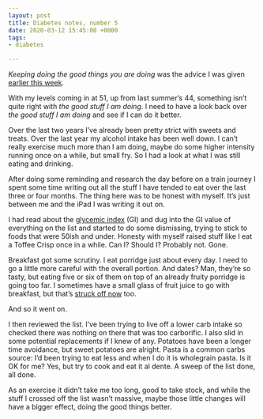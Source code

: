 ```yaml
---
layout: post
title: Diabetes notes, number 5
date: 2020-03-12 15:45:00 +0000
tags:
- diabetes

---
```

_Keeping doing the good things you are doing_ was the advice I was given [earlier this week](https://www.ermlikeyeah.com/diabetes-notes-number-4).

With my levels coming in at 51, up from last summer’s 44, something isn’t quite right with _the good stuff I am doing_. I need to have a look back over _the good stuff I am doing_ and see if I can do it better.

Over the last two years I’ve already been pretty strict with sweets and treats. Over the last year my alcohol intake has been well down. I can’t really exercise much more than I am doing, maybe do some higher intensity running once on a while, but small fry. So I had a look at what I was still eating and drinking.

After doing some reminding and research the day before on a train journey I spent some time writing out all the stuff I have tended to eat over the last three or four months. The thing here was to be honest with myself. It’s just between me and the iPad I was writing it out on.

I had read about the [glycemic index](https://www.nhs.uk/common-health-questions/food-and-diet/what-is-the-glycaemic-index-gi/) (GI) and dug into the GI value of everything on the list and started to do some dismissing, trying to stick to foods that were 50ish and under. Honesty with myself raised stuff like I eat a Toffee Crisp once in a while. Can I? Should I? Probably not. Gone.

Breakfast got some scrutiny. I eat porridge just about every day. I need to go a little more careful with the overall portion. And dates? Man, they’re so tasty, but eating five or six of them on top of an already fruity porridge is going too far. I sometimes have a small glass of fruit juice to go with breakfast, but that’s [struck off now](https://www.diabetes.co.uk/food/juice-and-diabetes.html) too.

And so it went on.

I then reviewed the list. I’ve been trying to live off a lower carb intake so checked there was nothing on there that was too carborific. I also slid in some potential replacements if I knew of any. Potatoes have been a longer time avoidance, but sweet potatoes are alright. Pasta is a common carbs source: I’d been trying to eat less and when I do it is wholegrain pasta. Is it OK for me? Yes, but try to cook and eat it al dente. A sweep of the list done, all done.

As an exercise it didn’t take me too long, good to take stock, and while the stuff I crossed off the list wasn’t massive, maybe those little changes will have a bigger effect, doing the good things better.